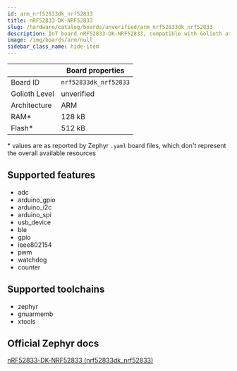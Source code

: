 ```yaml
---
id: arm_nrf52833dk_nrf52833
title: nRF52833-DK-NRF52833
slug: /hardware/catalog/boards/unverified/arm_nrf52833dk_nrf52833
description: IoT board nRF52833-DK-NRF52833, compatible with Golioth at unverified level.
image: /img/boards/arm/null
sidebar_class_name: hide-item
---
```


[//]: # (This is an auto-generated file, do not edit! Changes to it will be lost upon re-generation)



|                | Board properties     |
| -------------  | -------------------- |
| Board ID       | `nrf52833dk_nrf52833` |
| Golioth Level  | unverified       |
| Architecture   | ARM |
| RAM*           | 128 kB |
| Flash*         | 512 kB |

\* values are as reported by Zephyr `.yaml` board files, which don't represent the overall available resources



## Supported features

* adc
* arduino_gpio
* arduino_i2c
* arduino_spi
* usb_device
* ble
* gpio
* ieee802154
* pwm
* watchdog
* counter

## Supported toolchains

* zephyr
* gnuarmemb
* xtools

## Official Zephyr docs

[nRF52833-DK-NRF52833 (nrf52833dk_nrf52833)](https://docs.zephyrproject.org/latest/boards/arm/nrf52833dk_nrf52833/doc/index.html)
